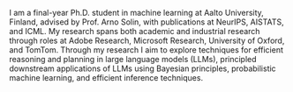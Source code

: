 I am a final-year Ph.D. student in machine learning at Aalto University, Finland, advised by Prof. Arno Solin, with publications at NeurIPS, AISTATS, and ICML. My research spans both academic and industrial research through roles at Adobe Research, Microsoft Research, University of Oxford, and TomTom. Through my research I aim to explore techniques for efficient reasoning and planning in large language models (LLMs), principled downstream applications of LLMs using Bayesian principles, probabilistic machine learning, and efficient inference techniques. 
